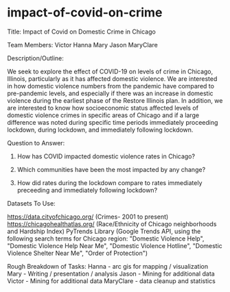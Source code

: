 # impact-of-covid-on-crime

Title: Impact of Covid on Domestic Crime in Chicago

Team Members:
Victor
Hanna
Mary
Jason
MaryClare

Description/Outline:

We seek to explore the effect of COVID-19 on levels of crime in Chicago, Illinois, particularly as it has affected domestic violence. 
We are interested in how domestic violence numbers from the pandemic have compared to pre-pandemic levels, and especially if there was an increase in domestic violence during the earliest phase of the Restore Illinois plan. 
In addition, we are interested to know how socioeconomic status affected levels of domestic violence crimes in specific areas of Chicago and if a large difference was noted during specific time periods immediately proceeding lockdown, during lockdown, and immediately following lockdown.

Question to Answer:

1) How has COVID impacted domestic violence rates in Chicago?

2) Which communities have been the most impacted by any change?

3) How did rates during the lockdown compare to rates immediately preceeding and immediately following lockdown?

Datasets To Use:

https://data.cityofchicago.org/ (Crimes- 2001 to present)
https://chicagohealthatlas.org/ (Race/Ethnicity of Chicago neighborhoods and Hardship Index)
PyTrends Library (Google Trends API, using the following search terms for Chicago region: "Domestic Violence Help", "Domestic Violence Help Near Me", "Domestic Violence Hotline", "Domestic Violence Shelter Near Me", "Order of Protection")

Rough Breakdown of Tasks:
Hanna - arc gis for mapping / visualization
Mary - Writing / presentation / analysis
Jason - Mining for additional data 
Victor - Mining for additional data
MaryClare - data cleanup and statistics


